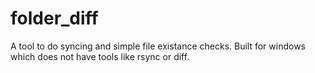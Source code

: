 # folder_diff

A tool to do syncing and simple file existance checks.  Built for windows which does not have tools like rsync or diff.
